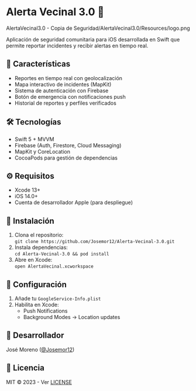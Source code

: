 # Alerta Vecinal 3.0 🚨  
AlertaVecinal3.0 - Copia de Seguridad/AlertaVecinal3.0/Resources/logo.png 

Aplicación de seguridad comunitaria para iOS desarrollada en Swift que permite reportar incidentes y recibir alertas en tiempo real.  

## 📱 Características  
- Reportes en tiempo real con geolocalización  
- Mapa interactivo de incidentes (MapKit)  
- Sistema de autenticación con Firebase  
- Botón de emergencia con notificaciones push  
- Historial de reportes y perfiles verificados  

## 🛠 Tecnologías  
- Swift 5 + MVVM  
- Firebase (Auth, Firestore, Cloud Messaging)  
- MapKit y CoreLocation  
- CocoaPods para gestión de dependencias  

## ⚙️ Requisitos  
- Xcode 13+  
- iOS 14.0+  
- Cuenta de desarrollador Apple (para despliegue)  

## 🚀 Instalación  
1. Clona el repositorio:  
`git clone https://github.com/Josemor12/Alerta-Vecinal-3.0.git`  
2. Instala dependencias:  
`cd Alerta-Vecinal-3.0 && pod install`  
3. Abre en Xcode:  
`open AlertaVecinal.xcworkspace`  

## 🔧 Configuración  
1. Añade tu `GoogleService-Info.plist`  
2. Habilita en Xcode:  
   - Push Notifications  
   - Background Modes → Location updates  

## 👤 Desarrollador  
José Moreno ([@Josemor12](https://github.com/Josemor12))  

## 📄 Licencia  
MIT © 2023 - Ver [LICENSE](LICENSE)
